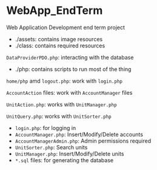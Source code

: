 # WebApp_EndTerm
Web Application Development end term project

* ./assets: contains image resources
* ./class: contains required resources

`DataProviderPDO.php`: interacting with the database

* ./php: contains scripts to run most of the thing

`home/php` amd `logout.php`: work with `login.php`

`AccountAction` files: work with `AccountManager` files

`UnitAction.php`: works with `UnitManager.php`

`UnitQuery.php`: works with `UnitSorter.php`


* `login.php`: for logging in
* `AccountManager.php`: Insert/Modify/Delete accounts
* `AccountManagerAdmin.php`: Admin permissions required
* `UnitSorter.php`: Search units
* `UnitManager.php`: Insert/Modify/Delete units
* `*.sql` files: for generating the database
